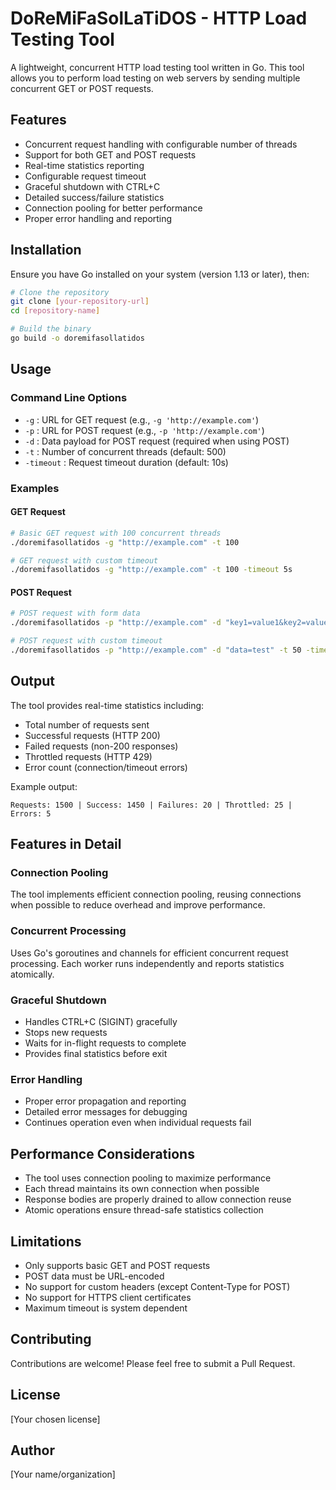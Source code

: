 # DoReMiFaSolLaTiDOS - HTTP Load Testing Tool

A lightweight, concurrent HTTP load testing tool written in Go. This tool allows you to perform load testing on web servers by sending multiple concurrent GET or POST requests.

## Features

- Concurrent request handling with configurable number of threads
- Support for both GET and POST requests
- Real-time statistics reporting
- Configurable request timeout
- Graceful shutdown with CTRL+C
- Detailed success/failure statistics
- Connection pooling for better performance
- Proper error handling and reporting

## Installation

Ensure you have Go installed on your system (version 1.13 or later), then:

```bash
# Clone the repository
git clone [your-repository-url]
cd [repository-name]

# Build the binary
go build -o doremifasollatidos
```

## Usage

### Command Line Options

- `-g` : URL for GET request (e.g., `-g 'http://example.com'`)
- `-p` : URL for POST request (e.g., `-p 'http://example.com'`)
- `-d` : Data payload for POST request (required when using POST)
- `-t` : Number of concurrent threads (default: 500)
- `-timeout` : Request timeout duration (default: 10s)

### Examples

#### GET Request
```bash
# Basic GET request with 100 concurrent threads
./doremifasollatidos -g "http://example.com" -t 100

# GET request with custom timeout
./doremifasollatidos -g "http://example.com" -t 100 -timeout 5s
```

#### POST Request
```bash
# POST request with form data
./doremifasollatidos -p "http://example.com" -d "key1=value1&key2=value2" -t 100

# POST request with custom timeout
./doremifasollatidos -p "http://example.com" -d "data=test" -t 50 -timeout 3s
```

## Output

The tool provides real-time statistics including:
- Total number of requests sent
- Successful requests (HTTP 200)
- Failed requests (non-200 responses)
- Throttled requests (HTTP 429)
- Error count (connection/timeout errors)

Example output:
```
Requests: 1500 | Success: 1450 | Failures: 20 | Throttled: 25 | Errors: 5
```

## Features in Detail

### Connection Pooling
The tool implements efficient connection pooling, reusing connections when possible to reduce overhead and improve performance.

### Concurrent Processing
Uses Go's goroutines and channels for efficient concurrent request processing. Each worker runs independently and reports statistics atomically.

### Graceful Shutdown
- Handles CTRL+C (SIGINT) gracefully
- Stops new requests
- Waits for in-flight requests to complete
- Provides final statistics before exit

### Error Handling
- Proper error propagation and reporting
- Detailed error messages for debugging
- Continues operation even when individual requests fail

## Performance Considerations

- The tool uses connection pooling to maximize performance
- Each thread maintains its own connection when possible
- Response bodies are properly drained to allow connection reuse
- Atomic operations ensure thread-safe statistics collection

## Limitations

- Only supports basic GET and POST requests
- POST data must be URL-encoded
- No support for custom headers (except Content-Type for POST)
- No support for HTTPS client certificates
- Maximum timeout is system dependent

## Contributing

Contributions are welcome! Please feel free to submit a Pull Request.

## License

[Your chosen license]

## Author

[Your name/organization] 